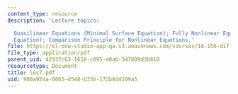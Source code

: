 ```yaml
---
content_type: resource
description: 'Lecture topics:

  Quasilinear Equations (Minimal Surface Equation); Fully Nonlinear Equations (Monge-Ampere
  Equation); Comparison Principle for Nonlinear Equations.'
file: https://ol-ocw-studio-app-qa.s3.amazonaws.com/courses/18-156-differential-analysis-spring-2004/900a92da0065d548b35b172b8d4109a5_lec7.pdf
file_type: application/pdf
parent_uid: 42937c63-1618-c895-e0ab-347b09d3b810
resourcetype: Document
title: lec7.pdf
uid: 900a92da-0065-d548-b35b-172b8d4109a5
---
```


